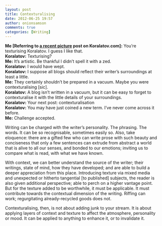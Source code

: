 ```yaml
---
layout: post
title: Contexturalising
date: 2012-06-25 19:57
author: onionsamson
comments: true
categories: [Writing]
---
```

<p><strong>Me [Referring to <a href="http://koralatov.com/post/25854510754/dead-cap">a recent picture</a> post on Koralatov.com]:</strong>  You’re texturising Koralatov. I guess I like that. <br />
<strong>Koralatov:</strong> Texturising?<br />
<strong>Me:</strong> It’s artistic. Be thankful I didn’t spell it with a zed.<br />
<strong> Koralatov:</strong> I would have wept.<br />
<strong>Koralatov:</strong> I suppose all blogs should reflect their writer’s surroundings at least a little. <br />
<strong>Me:</strong> They certainly shouldn’t be prepared in a vacuum. Maybe you were contexturalising [sic].<br />
<strong>Koralatov:</strong> A blog isn’t written in a vacuum, but it can be easy to forget to contexturalise it with the little details of your surroundings.<br />
<strong>Koralatov:</strong> Your next post: contexturalisation<br />
<strong>Koralatov:</strong> You may have just coined a new term. I’ve never come across it before.<br /><strong>Me:</strong> Challenge accepted.<br /></p>

<p>Writing can be charged with the writer’s personality. The phrasing. The words. It can be so recognisable, sometimes easily so. Also, take eloquence: there are a gifted few who can write prose with such beauty and conciseness that only a few sentences can extrude from abstract a world that is alive to all our senses, and bonded to our emotions; inviting us to compare what is read, with what we have known.</p>

<p>With context, we can better understand the source of the writer; their writings, state of mind, how they have developed; and are able to build a deeper appreciation from this place. Introducing texture via mixed media and unexpected or hitherto tangential [to published] subjects, the reader is also given additional perspective; able to perch on a higher vantage point. But for the texture added to be worthwhile, it must be applicable. It must contribute towards the contextual dimension of the writing. Riffing can work; regurgitating already-recycled goods does not.</p>

<p>Contexturalising, then, is not about adding junk to your stream. It is about applying layers of context and texture to affect the atmosphere, personality or mood. It can be applied to anything to enhance it, or to invalidate it.</p>
